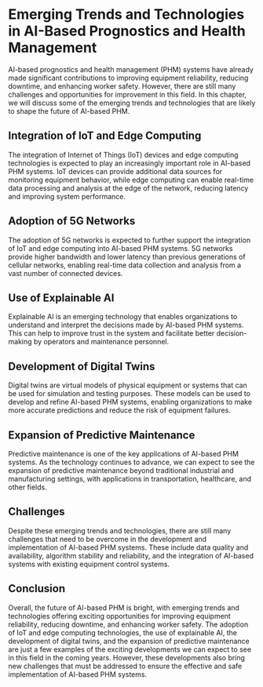 Emerging Trends and Technologies in AI-Based Prognostics and Health Management
================================================================================================================

AI-based prognostics and health management (PHM) systems have already made significant contributions to improving equipment reliability, reducing downtime, and enhancing worker safety. However, there are still many challenges and opportunities for improvement in this field. In this chapter, we will discuss some of the emerging trends and technologies that are likely to shape the future of AI-based PHM.

Integration of IoT and Edge Computing
-------------------------------------

The integration of Internet of Things (IoT) devices and edge computing technologies is expected to play an increasingly important role in AI-based PHM systems. IoT devices can provide additional data sources for monitoring equipment behavior, while edge computing can enable real-time data processing and analysis at the edge of the network, reducing latency and improving system performance.

Adoption of 5G Networks
-----------------------

The adoption of 5G networks is expected to further support the integration of IoT and edge computing into AI-based PHM systems. 5G networks provide higher bandwidth and lower latency than previous generations of cellular networks, enabling real-time data collection and analysis from a vast number of connected devices.

Use of Explainable AI
---------------------

Explainable AI is an emerging technology that enables organizations to understand and interpret the decisions made by AI-based PHM systems. This can help to improve trust in the system and facilitate better decision-making by operators and maintenance personnel.

Development of Digital Twins
----------------------------

Digital twins are virtual models of physical equipment or systems that can be used for simulation and testing purposes. These models can be used to develop and refine AI-based PHM systems, enabling organizations to make more accurate predictions and reduce the risk of equipment failures.

Expansion of Predictive Maintenance
-----------------------------------

Predictive maintenance is one of the key applications of AI-based PHM systems. As the technology continues to advance, we can expect to see the expansion of predictive maintenance beyond traditional industrial and manufacturing settings, with applications in transportation, healthcare, and other fields.

Challenges
----------

Despite these emerging trends and technologies, there are still many challenges that need to be overcome in the development and implementation of AI-based PHM systems. These include data quality and availability, algorithm stability and reliability, and the integration of AI-based systems with existing equipment control systems.

Conclusion
----------

Overall, the future of AI-based PHM is bright, with emerging trends and technologies offering exciting opportunities for improving equipment reliability, reducing downtime, and enhancing worker safety. The adoption of IoT and edge computing technologies, the use of explainable AI, the development of digital twins, and the expansion of predictive maintenance are just a few examples of the exciting developments we can expect to see in this field in the coming years. However, these developments also bring new challenges that must be addressed to ensure the effective and safe implementation of AI-based PHM systems.
